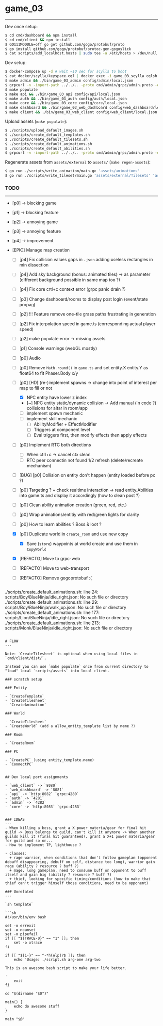 # game_03
---

Dev once setup:

```sh
$ cd cmd/dashboard && npm install
$ cd cmd/client && npm install
$ GO111MODULE=off go get github.com/gogo/protobuf/proto
$ go install github.com/gogo/protobuf/protoc-gen-gogoslick
$ cat scripts/add_localhost.hosts | sudo tee -a /etc/hosts > /dev/null
```

Dev setup:

```sh
$ docker-compose up -d # wait ~10 sec for scylla to boot
$ cat docker/scylla/keyspace.cql | docker exec -i game_03_scylla cqlsh
$ make admin && ./bin/game_03_admin config/admin/local.json
$ grpcurl -v -import-path ../../.. -proto cmd/admin/grpc/admin.proto -d '{"Value": "cql"}' -plaintext localhost:4282 grpc.Admin/MigrateUp
$ make populate
$ make api && ./bin/game_03_api config/api/local.json
$ make auth && ./bin/game_03_auth config/auth/local.json
$ make core && ./bin/game_03_core config/core/local.json
$ make dashboard && ./bin/game_03_web_dashboard config/web_dashboard/local.json
$ make client && ./bin/game_03_web_client config/web_client/local.json
```

Upload assets (`make populate`):

```sh
$ ./scripts/upload_default_images.sh
$ ./scripts/create_default_templates.sh
$ ./scripts/create_default_tilesets.sh
$ ./scripts/create_default_animations.sh
$ ./scripts/create_default_abilities.sh
$ grpcurl -v -import-path ../../.. -proto cmd/admin/grpc/admin.proto -d '' -plaintext localhost:4282 grpc.Admin/CreateWorld
```

Regenerate assets from `assets/external` to `assets/` (`make regen-assets`):

```sh
$ go run ./scripts/write_animation/main.go 'assets/animations'
$ go run ./scripts/write_tileset/main.go 'assets/external/Tilesets' 'assets/tilesets'
```

### TODO
---

- [p0] -> blocking game
- [p1] -> blocking feature
- [p2] -> annoying game
- [p3] -> annoying feature
- [p4] -> improvement

- [EPIC] Manage map creation
  + [ ] [p4] Fix collision values gaps in `.json` adding useless rectangles in min dissection
  + [ ] [p4] Add sky background (bonus: animated tiles) -> as parameter (different background possible in same map too ?)
  + [ ] [p4] Fix core crtl+c context error (grpc panic drain ?)
  + [ ] [p3] Change dashboard/rooms to display post login (event/state propag)
  + [ ] [p2] !!! Feature remove one-tile grass paths frustrating in generation
  + [ ] [p2] Fix interpolation speed in game.ts (corresponding actual player speed)
  + [ ] [p2] make populate error -> missing assets
  + [ ] [p1] Console warnings (webGL mostly)
  + [ ] [p0] Audio
  + [ ] [p0] Remove `Math.round()` in `game.ts` and set entity.X entity.Y as float64 to fit Phaser.Body x/y
  + [ ] [p0] [HD] (re-)implement spawns -> change into point of interest per map to fill or not
    + [x] NPC entity have lower z index
    + [~]  NPC entity static/dynamic collision -> Add manual (in code ?) collisions for altar in room/app
    + [ ] implement spawn mechanic
	+ [ ] implement skill mechanic
	  + [ ] AbilityModifier + EffectModifier
	  + [ ] Triggers at component level
	  + [ ] Eval triggers first, then modify effects then apply effects
  + [ ] [p0] Implement RTC both directions
	  + [ ] When ctrl+c -> cancel ctx clean
	  + [ ] RTC peer connectin not found 1/2 refresh (delete/recreate mechanism)
  + [ ] [BUG] [p0] Collision on entity don't happen (entity loaded before pc ?)
  + [ ] [p0] Targeting ? + check realtime interaction -> read entity.Abilities into game.ts and display it accordingly (how to clean post ?)
  + [ ] [p0] Clean ability animation creation (green, red, etc.)
  + [ ] [p0] Wrap animations/entitiy with red/green lights for clarity
  + [ ] [p0] How to learn abilities ? Boss & loot ?
  + [x] [p0] Duplicate world in `create_room` and use new copy
    + [x] Save (`store`) waypoints at world create and use them in `CopyWorld`
  + [x] [REFACTO] Move to grpc-web
  + [ ] [REFACTO] Move to web-transport
  + [ ] [REFACTO] Remove gogoprotobuf :(


  ```sh
./scripts/create_default_animations.sh: line 24: scripts/Boy/BlueNinja/idle_right.json: No such file or directory
./scripts/create_default_animations.sh: line 29: scripts/Boy/BlueNinja/walk_up.json: No such file or directory
./scripts/create_default_animations.sh: line 177: scripts/Lion/BlueNinja/idle_right.json: No such file or directory
./scripts/create_default_animations.sh: line 213: scripts/Monk/BlueNinja/idle_right.json: No such file or directory
```

# FLOW
---

Note: `CreateTilesheet` is optional when using local files in `cmd/client/dist/`.

Instead you can use `make populate` once from current directory to "load" local `scripts/assets` into local client.

### scratch setup

### Entity

- `CreateTemplate`
- `CreateTilesheet`
- `CreateAnimation`

### World

- `CreateTilesheet`
- `CreateWorld` (add a allow_entity_template list by name ?)

### Room

- `CreateRoom`

### PC

- `CreatePC` (using entity_template.name)
- `ConnectPC`


## Dev local port assignments

- `web_client` -> `8080`
- `web_dashboard` -> `8081`
- `api` -> `http:8082` `grpc:4280`
- `auth` -> `4281`
- `admin` -> `4282`
- `core` -> `http:8083` `grpc:4283`


### IDEAS
---
- When killing a boss, grant a X power materia/gear for final hit guild -> Boss belongs to guild, can't kill it anymore -> When another guilds kill it (final hit guaranteed), grant a X+1 power materia/gear for guild and so on...
- How to implement TP, lighthouse ?

- classes:
  + rage warrior, when conditions that don't follow gameplan (opponent debuff disappearing, debuff on self, distance too long), warrior gain rage (ability ? resource ? buff ?)
  + mage, long gameplan, need to consume buff on opponent to buff itself and gain big (ability ? resource ? buff ?)
  + thief, looking for specific timing/conditions (how to make that thief can't trigger himself those conditions, need to be opponent)

### Unrelated
---

`sh template`

```sh
#!/usr/bin/env bash

set -o errexit
set -o nounset
set -o pipefail
if [[ "${TRACE-0}" == "1" ]]; then
    set -o xtrace
fi

if [[ "${1-}" =~ ^-*h(elp)?$ ]]; then
    echo 'Usage: ./script.sh arg-one arg-two

This is an awesome bash script to make your life better.

'
    exit
fi

cd "$(dirname "$0")"

main() {
    echo do awesome stuff
}

main "$@"
```
